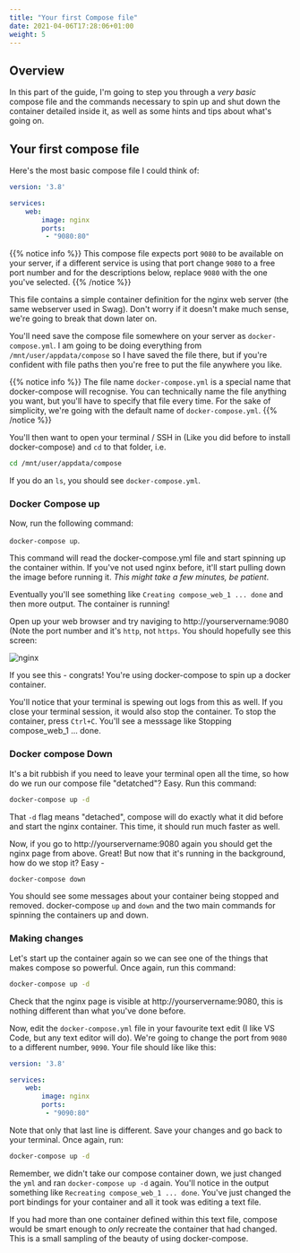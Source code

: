 ```yaml
---
title: "Your first Compose file"
date: 2021-04-06T17:28:06+01:00
weight: 5
---
```


## Overview

In this part of the guide, I'm going to step you through a _very basic_ compose file and the commands necessary to spin up and shut down the container detailed inside it, as well as some hints and tips about what's going on.

## Your first compose file

Here's the most basic compose file I could think of:

```yaml
version: '3.8'

services:
    web:
        image: nginx
        ports:
         - "9080:80"
```

{{% notice info %}}
This compose file expects port `9080` to be available on your server, if a different service is using that port change `9080` to a free port number and for the descriptions below, replace `9080` with the one you've selected.
{{% /notice %}}

This file contains a simple container definition for the nginx web server (the same webserver used in Swag). Don't worry if it doesn't make much sense, we're going to break that down later on.

You'll need save the compose file somewhere on your server as `docker-compose.yml`. I am going to be doing everything from `/mnt/user/appdata/compose` so I have saved the file there, but if you're confident with file paths then you're free to put the file anywhere you like.

{{% notice info %}}
The file name `docker-compose.yml` is a special name that docker-compose will recognise. You can technically name the file anything you want, but you'll have to specify that file every time. For the sake of simplicity, we're going with the default name of `docker-compose.yml`.
{{% /notice %}}

You'll then want to open your terminal / SSH in (Like you did before to install docker-compose) and `cd` to that folder, i.e.

```bash
cd /mnt/user/appdata/compose
```
If you do an `ls`, you should see `docker-compose.yml`.

### Docker Compose up

Now, run the following command:

`docker-compose up`.

This command will read the docker-compose.yml file and start spinning up the container within. If you've not used nginx before, it'll start pulling down the image before running it. *This might take a few minutes, be patient*.

Eventually you'll see something like `Creating compose_web_1 ... done` and then more output. The container is running!

Open up your web browser and try naviging to http://yourservername:9080 (Note the port number and it's `http`, not `https`. You should hopefully see this screen:

![nginx](/images/nginx.png)

If you see this - congrats! You're using docker-compose to spin up a docker container. 

You'll notice that your terminal is spewing out logs from this as well. If you close your terminal session, it would also stop the container. To stop the container, press `Ctrl+C`. You'll see a messsage like Stopping compose_web_1 ... done.

### Docker compose Down

It's a bit rubbish if you need to leave your terminal open all the time, so how do we run our compose file "detatched"? Easy. Run this command:

```bash
docker-compose up -d
```

That `-d` flag means "detached", compose will do exactly what it did before and start the nginx container. This time, it should run much faster as well.

Now, if you go to http://yourservername:9080 again you should get the nginx page from above. Great! But now that it's running in the background, how do we stop it? Easy - 

```bash
docker-compose down
```

You should see some messages about your container being stopped and removed. docker-compose `up` and `down` and the two main commands for spinning the containers up and down.

### Making changes

Let's start up the container again so we can see one of the things that makes compose so powerful. Once again, run this command:

```bash
docker-compose up -d
```

Check that the nginx page is visible at http://yourservername:9080, this is nothing different than what you've done before.

Now, edit the `docker-compose.yml` file in your favourite text edit (I like VS Code, but any text editor will do). We're going to change the port from `9080` to a different number, `9090`. Your file should like like this:

```yaml
version: '3.8'

services:
    web:
        image: nginx
        ports:
         - "9090:80"
```

Note that only that last line is different. Save your changes and go back to your terminal. Once again, run:

```bash
docker-compose up -d
```

Remember, we didn't take our compose container down, we just changed the `yml` and ran `docker-compose up -d` again. You'll notice in the output something like `Recreating compose_web_1 ... done`. You've just changed the port bindings for your container and all it took was editing a text file.

If you had more than one container defined within this text file, compose would be smart enough to _only_ recreate the container that had changed. This is a small sampling of the beauty of using docker-compose.
